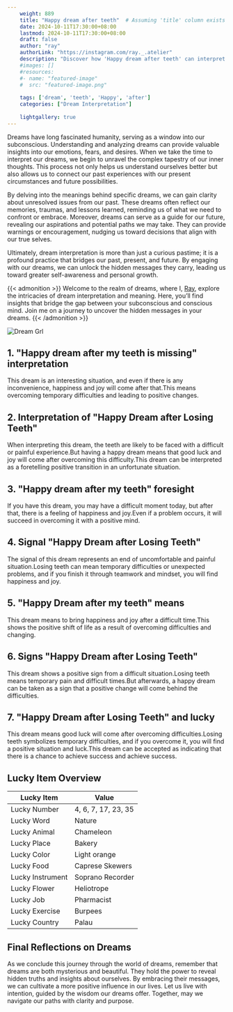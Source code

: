 ```yaml
---
    weight: 889
    title: "Happy dream after teeth"  # Assuming 'title' column exists
    date: 2024-10-11T17:30:00+08:00
    lastmod: 2024-10-11T17:30:00+08:00
    draft: false
    author: "ray"
    authorLink: "https://instagram.com/ray._.atelier"
    description: "Discover how 'Happy dream after teeth' can interpret your future and uncover its significant meanings in your life."
    #images: []
    #resources:
    #- name: "featured-image"
    #  src: "featured-image.png"
    
    tags: ['dream', 'teeth', 'Happy', 'after']
    categories: ["Dream Interpretation"]
    
    lightgallery: true
---
```

    
Dreams have long fascinated humanity, serving as a window into our subconscious. Understanding and analyzing dreams can provide valuable insights into our emotions, fears, and desires. When we take the time to interpret our dreams, we begin to unravel the complex tapestry of our inner thoughts. This process not only helps us understand ourselves better but also allows us to connect our past experiences with our present circumstances and future possibilities.

By delving into the meanings behind specific dreams, we can gain clarity about unresolved issues from our past. These dreams often reflect our memories, traumas, and lessons learned, reminding us of what we need to confront or embrace. Moreover, dreams can serve as a guide for our future, revealing our aspirations and potential paths we may take. They can provide warnings or encouragement, nudging us toward decisions that align with our true selves.

Ultimately, dream interpretation is more than just a curious pastime; it is a profound practice that bridges our past, present, and future. By engaging with our dreams, we can unlock the hidden messages they carry, leading us toward greater self-awareness and personal growth.

{{< admonition >}}
Welcome to the realm of dreams, where I, [Ray](https://instagram.com/ray._.atelier), explore the intricacies of dream interpretation and meaning. Here, you’ll find insights that bridge the gap between your subconscious and conscious mind. Join me on a journey to uncover the hidden messages in your dreams.
{{< /admonition >}}

![Dream Grl](https://cdn.pixabay.com/photo/2017/11/02/03/35/gothic-2910057_1280.jpg "Dream Grl")

## 1. "Happy dream after my teeth is missing" interpretation
This dream is an interesting situation, and even if there is any inconvenience, happiness and joy will come after that.This means overcoming temporary difficulties and leading to positive changes.

## 2. Interpretation of "Happy Dream after Losing Teeth"
When interpreting this dream, the teeth are likely to be faced with a difficult or painful experience.But having a happy dream means that good luck and joy will come after overcoming this difficulty.This dream can be interpreted as a foretelling positive transition in an unfortunate situation.

## 3. "Happy dream after my teeth" foresight
If you have this dream, you may have a difficult moment today, but after that, there is a feeling of happiness and joy.Even if a problem occurs, it will succeed in overcoming it with a positive mind.

## 4. Signal "Happy Dream after Losing Teeth"
The signal of this dream represents an end of uncomfortable and painful situation.Losing teeth can mean temporary difficulties or unexpected problems, and if you finish it through teamwork and mindset, you will find happiness and joy.

## 5. "Happy Dream after my teeth" means
This dream means to bring happiness and joy after a difficult time.This shows the positive shift of life as a result of overcoming difficulties and changing.

## 6. Signs "Happy Dream after Losing Teeth"
This dream shows a positive sign from a difficult situation.Losing teeth means temporary pain and difficult times.But afterwards, a happy dream can be taken as a sign that a positive change will come behind the difficulties.

## 7. "Happy Dream after Losing Teeth" and lucky
This dream means good luck will come after overcoming difficulties.Losing teeth symbolizes temporary difficulties, and if you overcome it, you will find a positive situation and luck.This dream can be accepted as indicating that there is a chance to achieve success and achieve success.

## Lucky Item Overview
| Lucky Item          | Value              |
|---------------|--------------------|
| Lucky Number        | 4, 6, 7, 17, 23, 35  |
| Lucky Word          | Nature |
| Lucky Animal        | Chameleon |
| Lucky Place         | Bakery     |
| Lucky Color         | Light orange     |
| Lucky Food          | Caprese Skewers      |
| Lucky Instrument    | Soprano Recorder |
| Lucky Flower        | Heliotrope    |
| Lucky Job           | Pharmacist       |
| Lucky Exercise      | Burpees  |
| Lucky Country       | Palau    |


##  Final Reflections on Dreams

As we conclude this journey through the world of dreams, remember that dreams are both mysterious and beautiful. They hold the power to reveal hidden truths and insights about ourselves. By embracing their messages, we can cultivate a more positive influence in our lives. Let us live with intention, guided by the wisdom our dreams offer. Together, may we navigate our paths with clarity and purpose.
